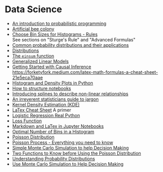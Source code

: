 # Data Science

- [An introduction to probabilistic programming](https://towardsdatascience.com/intro-to-probabilistic-programming-b47c4e926ec5)
- [Artificial bee colony](https://towardsdatascience.com/implementing-artificial-bee-colony-algorithm-to-solve-business-problems-cb754f3b9255)
- [Choose Bin Sizes for Histograms - Rules](https://www.statisticshowto.datasciencecentral.com/choose-bin-sizes-statistics/)<br />
    See sections on "Sturge's Rule" and "Advanced Formulas"
- [Common probability distributions and their applications](https://en.wikipedia.org/wiki/Probability_distribution#Common_probability_distributions_and_their_applications)
- [Distributions](./distributions)
- [The `einsum` function](https://towardsdatascience.com/write-better-and-faster-python-using-einstein-notation-3b01fc1e8641)
- [Generalized Linear Models](https://towardsdatascience.com/generalized-linear-models-9cbf848bb8ab )
- [Getting Started with Causal Inference](https://towardsdatascience.com/getting-started-with-causal-inference-5cb61b707740)
https://forketyfork.medium.com/latex-math-formulas-a-cheat-sheet-21e5eca70aae 
- [Histogram and Density Plots in Python](https://towardsdatascience.com/histograms-and-density-plots-in-python-f6bda88f5ac0)
- [How to structure notebooks](https://towardsdatascience.com/how-to-structure-your-data-science-notebook-to-be-easy-to-follow-2d3c2777e6e0)
- [Introducing splines to describe non-linear relationships](https://medium.com/codex/introducing-splines-to-describe-nonlinear-relationships-e8b9c6edbacc )
- [An irreverent statisticians guide to jargon](https://towardsdatascience.com/stats-gist-list-an-irreverent-statisticians-guide-to-jargon-be8173df090d)
- [Kernel Density Estimation (KDE)](https://en.wikipedia.org/wiki/Kernel_density_estimation)
- [LaTex Cheat Sheet](https://forketyfork.medium.com/latex-math-formulas-a-cheat-sheet-21e5eca70aae)
  A primer
- [Logistic Regression Real Python](https://realpython.com/logistic-regression-python/)
- [Loss Function](https://en.wikipedia.org/wiki/Loss_function#Expected_loss)
- [Markdown and LaTex in Jupyter Notebooks](https://towardsdatascience.com/write-markdown-latex-in-the-jupyter-notebook-10985edb91fd)
- [Optimal Number of Bins in a Histogram](https://stats.stackexchange.com/questions/798/calculating-optimal-number-of-bins-in-a-histogram)
- [Poisson Distribution](https://en.wikipedia.org/wiki/Poisson_distribution)
- [Poisson Process - Everything you need to know](https://towardsdatascience.com/the-poisson-process-everything-you-need-to-know-322aa0ab9e9a)
- [Simple Monte Carlo Simulation to help Decision Making](https://towardsdatascience.com/how-to-use-monte-carlo-simulation-to-help-decision-making-a0a164bc8619)
- [Two Functions to Know before Using the Poisson Distribution](https://towardsdatascience.com/2-functions-you-should-know-before-using-poisson-distribution-d470db790bfc)
- [Understanding Probability Distributions](https://statisticsbyjim.com/basics/probability-distributions/)
- [Use Monte Carlo Simulation to Help Decision Making](https://towardsdatascience.com/how-to-use-monte-carlo-simulation-to-help-decision-making-a0a164bc8619)